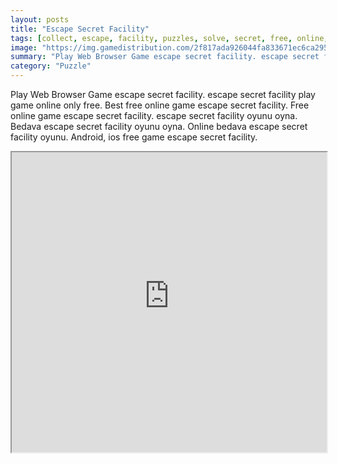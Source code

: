 ```yaml
---
layout: posts
title: "Escape Secret Facility"
tags: [collect, escape, facility, puzzles, solve, secret, free, online, games, oyna, game, free, games, play, play, games]
image: "https://img.gamedistribution.com/2f817ada926044fa833671ec6ca2957a.jpg"
summary: "Play Web Browser Game escape secret facility. escape secret facility play game online only free. Best free online game escape secret facility. Free online game escape secret facility. escape secret facility oyunu oyna. Bedava escape secret facility oyunu oyna. Online bedava escape secret facility oyunu. Android, ios free game escape secret facility."
category: "Puzzle"
---
```


Play Web Browser Game escape secret facility. escape secret facility play game online only free. Best free online game escape secret facility. Free online game escape secret facility. escape secret facility oyunu oyna. Bedava escape secret facility oyunu oyna. Online bedava escape secret facility oyunu. Android, ios free game escape secret facility.

<iframe width="100%" height="480px;" src="https://flash.gamedistribution.com?game=2f817ada926044fa833671ec6ca2957a"></iframe>